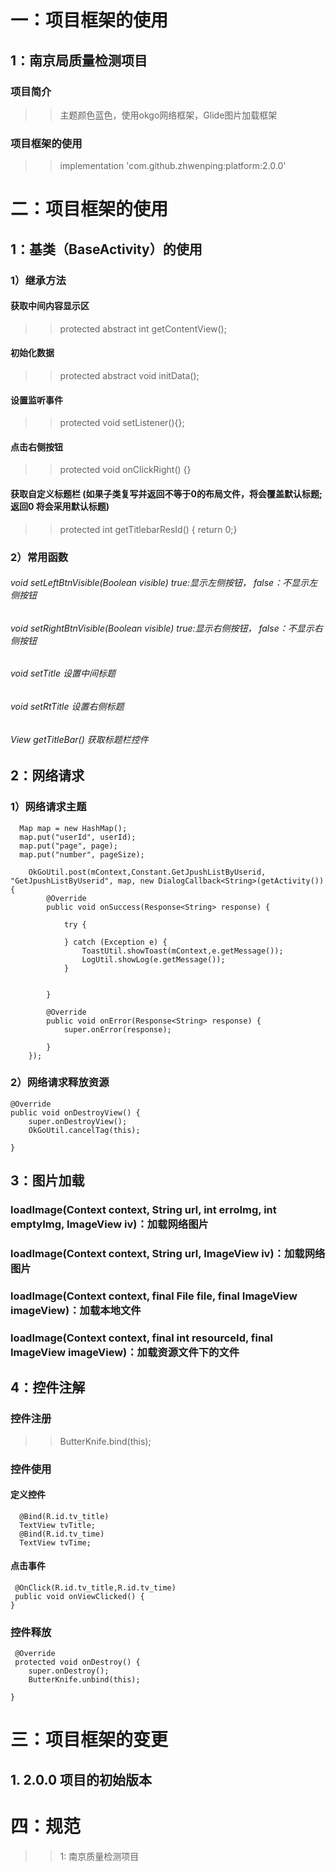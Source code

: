 # 一：项目框架的使用
  ## 1：南京局质量检测项目
  ### 项目简介
  >>主题颜色蓝色，使用okgo网络框架，Glide图片加载框架
  ### 项目框架的使用 
  >>implementation 'com.github.zhwenping:platform:2.0.0'  
# 二：项目框架的使用 
 ## 1：基类（BaseActivity）的使用
 ### 1）继承方法
 #### 获取中间内容显示区
 >>protected abstract int getContentView();
  #### 初始化数据
  >> protected abstract void initData();
  #### 设置监听事件
  >> protected  void setListener(){};
  #### 点击右侧按钮
  >> protected void onClickRight() {}
  ####  获取自定义标题栏 (如果子类复写并返回不等于0的布局文件，将会覆盖默认标题;返回0 将会采用默认标题)
  >>  protected int getTitlebarResId() { return 0;}
    
 ### 2）常用函数
 ###### void setLeftBtnVisible(Boolean visible) true:显示左侧按钮， false：不显示左侧按钮
 ###### void setRightBtnVisible(Boolean visible) true:显示右侧按钮， false：不显示右侧按钮
 ###### void setTitle 设置中间标题
 ###### void setRtTitle 设置右侧标题
 ###### View getTitleBar() 获取标题栏控件

 ## 2：网络请求 
 ### 1）网络请求主题
      Map map = new HashMap();
      map.put("userId", userId);
      map.put("page", page);
      map.put("number", pageSize);

        OkGoUtil.post(mContext,Constant.GetJpushListByUserid, "GetJpushListByUserid", map, new DialogCallback<String>(getActivity())         {
            @Override
            public void onSuccess(Response<String> response) {

                try {
                    
                } catch (Exception e) {
                    ToastUtil.showToast(mContext,e.getMessage());
                    LogUtil.showLog(e.getMessage());
                }


            }

            @Override
            public void onError(Response<String> response) {
                super.onError(response);

            }
        });
   ### 2）网络请求释放资源
    @Override
    public void onDestroyView() {
        super.onDestroyView();
        OkGoUtil.cancelTag(this);
   
    }

 ## 3：图片加载
 ### loadImage(Context context, String url, int erroImg, int emptyImg, ImageView iv)：加载网络图片 
 ### loadImage(Context context, String url, ImageView iv)：加载网络图片
 ### loadImage(Context context, final File file, final ImageView imageView)：加载本地文件
 ### loadImage(Context context, final int resourceId, final ImageView imageView)：加载资源文件下的文件
 
 ## 4：控件注解
   ### 控件注册
   >> ButterKnife.bind(this);
   ### 控件使用
   #### 定义控件
      @Bind(R.id.tv_title)
      TextView tvTitle;
      @Bind(R.id.tv_time)
      TextView tvTime;
   #### 点击事件
     @OnClick(R.id.tv_title,R.id.tv_time)
     public void onViewClicked() {
    }
   ### 控件释放
     @Override
     protected void onDestroy() {
        super.onDestroy();
        ButterKnife.unbind(this);

    }
 # 三：项目框架的变更
 ## 1. 2.0.0 项目的初始版本 
 # 四：规范
 >> 1: 南京质量检测项目
      
 
 

